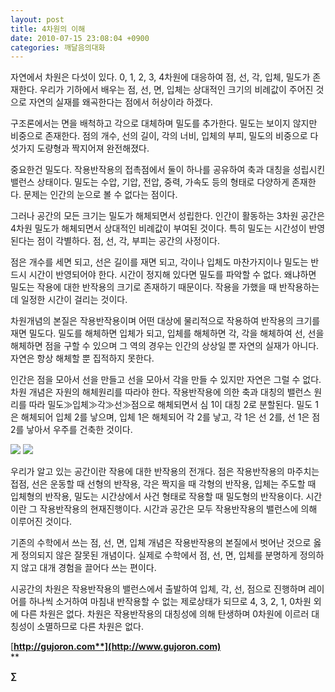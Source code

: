 ```yaml
---
layout: post
title: 4차원의 이해
date: 2010-07-15 23:08:04 +0900
categories: 깨달음의대화
---
```

자연에서 차원은 다섯이 있다. 0, 1, 2, 3, 4차원에 대응하여 점, 선, 각, 입체, 밀도가 존재한다. 우리가 기하에서 배우는 점, 선, 면, 입체는 상대적인 크기의 비례값이 주어진 것으로 자연의 실재를 왜곡한다는 점에서 허상이라 하겠다.   
   
구조론에서는 면을 배척하고 각으로 대체하며 밀도를 추가한다. 밀도는 보이지 않지만 비중으로 존재한다. 점의 개수, 선의 길이, 각의 너비, 입체의 부피, 밀도의 비중으로 다섯가지 도량형과 짝지어져 완전해졌다. 

   
중요한건 밀도다. 작용반작용의 접촉점에서 둘이 하나를 공유하여 축과 대칭을 성립시킨 밸런스 상태이다. 밀도는 수압, 기압, 전압, 중력, 가속도 등의 형태로 다양하게 존재한다. 문제는 인간의 눈으로 볼 수 없다는 점이다.   
   
그러나 공간의 모든 크기는 밀도가 해체되면서 성립한다. 인간이 활동하는 3차원 공간은 4차원 밀도가 해체되면서 상대적인 비례값이 부여된 것이다. 특히 밀도는 시간성이 반영된다는 점이 각별하다. 점, 선, 각, 부피는 공간의 사정이다.   
   
점은 개수를 세면 되고, 선은 길이를 재면 되고, 각이나 입체도 마찬가지이나 밀도는 반드시 시간이 반영되어야 한다. 시간이 정지해 있다면 밀도를 파악할 수 없다. 왜냐하면 밀도는 작용에 대한 반작용의 크기로 존재하기 때문이다. 작용을 가했을 때 반작용하는데 일정한 시간이 걸리는 것이다.

  
차원개념의 본질은 작용반작용이며 어떤 대상에 물리적으로 작용하여 반작용의 크기를 재면 밀도다. 밀도를 해체하면 입체가 되고, 입체를 해체하면 각, 각을 해체하여 선, 선을 해체하면 점을 구할 수 있으며 그 역의 경우는 인간의 상상일 뿐 자연의 실재가 아니다. 자연은 항상 해체할 뿐 집적하지 못한다.   
   
인간은 점을 모아서 선을 만들고 선을 모아서 각을 만들 수 있지만 자연은 그럴 수 없다. 차원 개념은 자원의 해체원리를 따라야 한다. 작용반작용에 의한 축과 대칭의 밸런스 원리를 따라 밀도≫입체≫각≫선≫점으로 해체되면서 심 1이 대칭 2로 분할된다. 밀도 1은 해체되어 입체 2를 낳으며, 입체 1은 해체되어 각 2를 낳고, 각 1은 선 2를, 선 1은 점 2를 낳아서 우주를 건축한 것이다. 



<IMG border=0 src="http://gujoron.com/xe/files/attach/images/187/421/104/15.GIF">



<IMG border=0 src="http://gujoron.com/xe/files/attach/images/187/421/104/16.GIF">



우리가 알고 있는 공간이란 작용에 대한 반작용의 전개다. 점은 작용반작용의 마주치는 접점, 선은 운동할 때 선형의 반작용, 각은 짝지을 때 각형의 반작용, 입체는 주도할 때 입체형의 반작용, 밀도는 시간상에서 사건 형태로 작용할 때 밀도형의 반작용이다. 시간이란 그 작용반작용의 현재진행이다. 시간과 공간은 모두 작용반작용의 밸런스에 의해 이루어진 것이다. 

  
기존의 수학에서 쓰는 점, 선, 면, 입체 개념은 작용반작용의 본질에서 벗어난 것으로 옳게 정의되지 않은 잘못된 개념이다. 실제로 수학에서 점, 선, 면, 입체를 분명하게 정의하지 않고 대개 경험을 끌어다 쓰는 편이다.   
   
시공간의 차원은 작용반작용의 밸런스에서 출발하여 입체, 각, 선, 점으로 진행하며 레이어를 하나씩 소거하여 마침내 반작용할 수 없는 제로상태가 되므로 4, 3, 2, 1, 0차원 외에 다른 차원은 없다. 차원은 작용반작용의 대칭성에 의해 탄생하며 0차원에 이르러 대칭성이 소멸하므로 다른 차원은 없다.



[**http://gujoron.com**](http://www.gujoron.com)**  
** 

**∑**